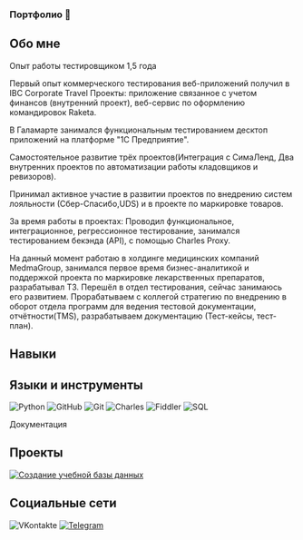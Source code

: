 ### Портфолио 👋

## Обо мне

Опыт работы тестировщиком 1,5 года

Первый опыт коммерческого тестирования веб-приложений получил в IBC Corporate Travel Проекты: приложение связанное с учетом финансов (внутренний проект), веб-сервис по оформлению командировок Raketa.

В Галамарте занимался функциональным тестированием десктоп приложений на платформе "1С Предприятие".

Самостоятельное развитие трёх проектов(Интеграция с СимаЛенд, Два внутренних проектов по автоматизации работы кладовщиков и ревизоров).

Принимал активное участие в развитии проектов по внедрению систем лояльности (Сбер-Спасибо,UDS) и в проекте по маркировке товаров.

За время работы в проектах: Проводил функциональное, интеграционное, регрессионное тестирование, занимался тестированием бекэнда (API), с помощью Charles Proxy.

На данный момент работаю в холдинге медицинских компаний MedmaGroup, занимался первое время бизнес-аналитикой и поддержкой проекта по маркировке лекарственных препаратов, разрабатывал ТЗ. Перешёл в отдел тестирования, сейчас занимаюсь его развитием. Прорабатываем с коллегой стратегию по внедрению в оборот отдела программ для ведения тестовой документации, отчётности(TMS), разрабатываем документацию (Тест-кейсы, тест-план).

## Навыки

## Языки и инструменты

![Python](https://img.shields.io/badge/Python-black?logo=python)
![GitHub](https://img.shields.io/badge/Github-black?logo=github)
![Git](https://img.shields.io/badge/Git-black?logo=git)
![Charles](https://img.shields.io/badge/Charles-black?logo=charles)
![Fiddler](https://img.shields.io/badge/Fiddler-black?logo=Fiddler)
![SQL](https://img.shields.io/badge/Mysql-black?logo=Mysql)

Документация

## Проекты

[![Создание учебной базы данных](https://img.shields.io/БазаДанных-black?logo=Mysql)](https://github.com/AndrewSDT/SQL.git)

## Социальные сети

![VKontakte](https://img.shields.io/badge/VKontakte-black?logo=vkontakte)
[![Telegram](https://img.shields.io/badge/Telegram-black?logo=telegram)](https://t.me/AndrewSDT)
